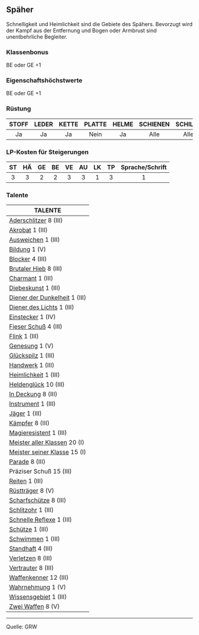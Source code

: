 ## Späher

Schnelligkeit und Heimlichkeit sind die Gebiete des Spähers. Bevorzugt wird der Kampf aus der Entfernung und Bogen oder Armbrust sind unentbehrliche Begleiter.

### Klassenbonus

BE oder GE +1

### Eigenschaftshöchstwerte

BE oder GE +1

### Rüstung

| STOFF | LEDER | KETTE | PLATTE | HELME | SCHIENEN | SCHILDE |
| :---: | :---: | :---: | :----: | :---: | :------: | :-----: |
|  Ja   |  Ja   |  Ja   |  Nein  |  Ja   |   Alle   |  Alle   |

### LP-Kosten für Steigerungen

| ST  | HÄ  | GE  | BE  | VE  | AU  | LK  | TP  | Sprache/Schrift |
| :-: | :-: | :-: | :-: | :-: | :-: | :-: | :-: | :-------------: |
|  3  |  3  |  2  |  2  |  3  |  3  |  1  |  3  |        1        |

### Talente

| TALENTE                                                                                  |
| ---------------------------------------------------------------------------------------- |
| [Aderschlitzer](talente/aderschlitzer.md) 8 (III)                                        |
| [Akrobat](talente/akrobat.md) 1 (III)                                                    |
| [Ausweichen](talente/ausweichen.md) 1 (III)                                              |
| [Bildung](talente/bildung.md) 1 (V)                                                      |
| [Blocker](talente/blocker.md) 4 (III)                                                    |
| [Brutaler Hieb](talente/brutaler-hieb.md) 8 (III)                                        |
| [Charmant](talente/charmant.md) 1 (III)                                                  |
| [Diebeskunst](talente/diebeskunst.md) 1 (III)                                            |
| [Diener der Dunkelheit](talente/diener-der-dunkelheit.md) 1 (III)                        |
| [Diener des Lichts](talente/diener-des-lichts.md) 1 (III)                                |
| [Einstecker](talente/einstecker.md) 1 (IV)                                               |
| [Fieser Schuß](talente/fieser-schuss.md) 4 (III)                                         |
| [Flink](talente/flink.md) 1 (III)                                                        |
| [Genesung](talente/genesung.md) 1 (V)                                                    |
| [Glückspilz](talente/glueckspilz.md) 1 (III)                                             |
| [Handwerk](talente/handwerk.md) 1 (III)                                                  |
| [Heimlichkeit](talente/heimlichkeit.md) 1 (III)                                          |
| [Heldenglück](talente/heldenglueck.md) 10 (III)                                          |
| [In Deckung](talente/in-deckung.md) 8 (III)                                              |
| [Instrument](talente/instrument.md) 1 (III)                                              |
| [Jäger](talente/jaeger.md) 1 (III)                                                       |
| [Kämpfer](talente/kaempfer.md) 8 (III)                                                   |
| [Magieresistent](talente/magieresistent.md) 1 (III)                                      |
| [Meister aller Klassen](talente/meister-aller-klassen.md) 20 (I)                         |
| [Meister seiner Klasse](talente/meister-seiner-klasse.md) 15 (I)                         |
| [Parade](talente/parade.md) 8 (III)                                                      |
| Präziser Schuß 15 (III)                                                                  |
| [Reiten](talente/reiten.md) 1 (III)                                                      |
| [Rüstträger](talente/ruesttraeger.md) 8 (V)                                              |
| [Scharfschütze](talente/scharfschuetze.md) 8 (III)                                       |
| [Schlitzohr](talente/schlitzohr.md) 1 (III)                                              |
| [Schnelle Reflexe](talente/schnelle-reflexe.md) 1 (III)                                  |
| [Schütze](talente/schuetze.md) 1 (III)                                                   |
| [Schwimmen](talente/schwimmen.md) 1 (III)                                                |
| [Standhaft](talente/standhaft.md) 4 (III)                                                |
| [Verletzen](talente/verletzen.md) 8 (III)                                                |
| [Vertrauter](talente/vertrauter.md) 8 (III)                                              |
| [Waffenkenner](talente/waffenkenner.md) 12 (III)                                         |
| [Wahrnehmung](talente/wahrnehmung.md) 1 (V)                                              |
| [Wissensgebiet](talente/wissensgebiet.md) 1 (III)                                        |
| [Zwei Waffen](talente/zwei-waffen.md) 8 (V) |

---

Quelle: GRW
